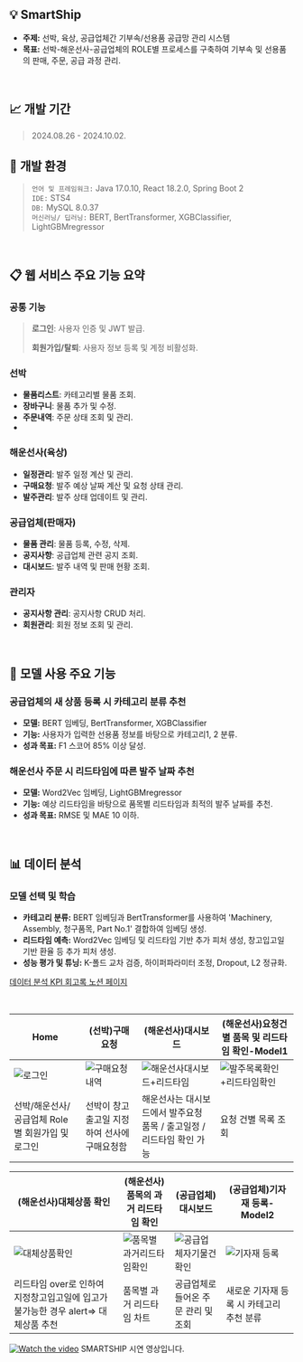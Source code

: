 
## 💡 SmartShip
- **주제:** 선박, 육상, 공급업체간 기부속/선용품 공급망 관리 시스템
- **목표:** 선박-해운선사-공급업체의 ROLE별 프로세스를 구축하여 기부속 및 선용품의 판매, 주문, 공급 과정 관리.
  
&nbsp;

## 📈 개발 기간
> 2024.08.26 - 2024.10.02.
&nbsp;

## 🔧 개발 환경
> `언어 및 프레임워크:` Java 17.0.10, React 18.2.0, Spring Boot 2  
> `IDE:` STS4  
> `DB:` MySQL 8.0.37  
> `머신러닝/ 딥러닝:` BERT, BertTransformer, XGBClassifier, LightGBMregressor

<!-- 여기에 공백을 추가합니다 -->
&nbsp;

  
## 📋 웹 서비스 주요 기능 요약
### 공통 기능
> **로그인**: 사용자 인증 및 JWT 발급.
> 
> **회원가입/탈퇴**: 사용자 정보 등록 및 계정 비활성화.

### 선박
- **물품리스트**: 카테고리별 물품 조회.
- **장바구니**: 물품 추가 및 수정.
- **주문내역**: 주문 상태 조회 및 관리.
- 
### 해운선사(육상)
- **일정관리**: 발주 일정 계산 및 관리.
- **구매요청**: 발주 예상 날짜 계산 및 요청 상태 관리.
- **발주관리**: 발주 상태 업데이트 및 관리.

### 공급업체(판매자)
- **물품 관리**: 물품 등록, 수정, 삭제.
- **공지사항**: 공급업체 관련 공지 조회.
- **대시보드**: 발주 내역 및 판매 현황 조회.

### 관리자
- **공지사항 관리**: 공지사항 CRUD 처리.
- **회원관리**: 회원 정보 조회 및 관리.

<!-- 여기에 공백을 추가합니다 -->
&nbsp;

## 📌 모델 사용 주요 기능
### 공급업체의 새 상품 등록 시 카테고리 분류 추천
- **모델:** BERT 임베딩, BertTransformer, XGBClassifier
- **기능:** 사용자가 입력한 선용품 정보를 바탕으로 카테고리1, 2 분류.
- **성과 목표:** F1 스코어 85% 이상 달성.

### 해운선사 주문 시 리드타임에 따른 발주 날짜 추천
- **모델:** Word2Vec 임베딩, LightGBMregressor
- **기능:** 예상 리드타임을 바탕으로 품목별 리드타임과 최적의 발주 날짜를 추천.
- **성과 목표:** RMSE 및 MAE 10 이하.

<!-- 여기에 공백을 추가합니다 -->
&nbsp;

## 📊 데이터 분석
### 모델 선택 및 학습
- **카테고리 분류:** BERT 임베딩과 BertTransformer를 사용하여 'Machinery, Assembly, 청구품목, Part No.1' 결합하여 임베딩 생성.
- **리드타임 예측:** Word2Vec 임베딩 및 리드타임 기반 추가 피처 생성, 창고입고일 기반 환율 등 추가 피처 생성.
- **성능 평가 및 튜닝:** K-폴드 교차 검증, 하이퍼파라미터 조정, Dropout, L2 정규화.

[데이터 분석 KPI 회고록 노션 페이지](https://www.notion.so/f881a47083ea4b4295ce94f2be6a3920)

<!-- 여기에 공백을 추가합니다 -->
&nbsp;
 
|Home|(선박)구매요청|(해운선사)대시보드|(해운선사)요청건별 품목 및 리드타임 확인-Model1|
|---|---|---|---|
|![로그인](https://github.com/user-attachments/assets/7e08dd1d-02d2-42ba-92b7-5e58028ef9ba)|![구매요청내역](https://github.com/user-attachments/assets/4409c019-2d13-4aba-8f91-ab03d3913868)|![해운선사대시보드+리드타임](https://github.com/user-attachments/assets/5de51580-b91c-459c-a8f8-c6bc43b828a1)|![발주목록확인+리드타임확인](https://github.com/user-attachments/assets/49229cf7-4cb4-446d-83f9-131d2eee12ec)|
|선박/해운선사/공급업체 Role 별 회원가입 및 로그인 |선박이 창고출고일 지정하여 선사에 구매요청함|해운선사는 대시보드에서 발주요청 품목 / 출고일정 / 리드타임 확인 가능|요청 건별 목록 조회|

|(해운선사)대체상품 확인 |(해운선사)품목의 과거 리드타임 확인 |(공급업체)대시보드|(공급업체)기자재 등록-Model2|
|---|---|---|---| 
|![대체상품확인](https://github.com/user-attachments/assets/99bf4390-e584-4502-8d21-8c8dd4601ad9)|![품목별 과거리드타임확인](https://github.com/user-attachments/assets/62a2a0b7-f608-4c2e-8c55-73b0a2b086be)|![공급업체자기물건확인](https://github.com/user-attachments/assets/eeaffd17-445b-4a57-8798-cd2ac655d3fb)|![기자재 등록](https://github.com/user-attachments/assets/138ce76c-397f-4d4c-9c85-9738280ed41c)|
|리드타임 over로 인하여 지정창고입고일에 입고가 불가능한 경우 alert=> 대체상품 추천|품목별 과거 리드타임 차트|공급업체로 들어온 주문 관리 및 조회|새로운 기자재 등록 시 카테고리 추천 분류|

[![Watch the video](https://github.com/user-attachments/assets/37ef937e-c45e-415d-8793-32359c2f86ed)](https://www.youtube.com/watch?v=drF5rMgZzB0)
SMARTSHIP 시연 영상입니다.


